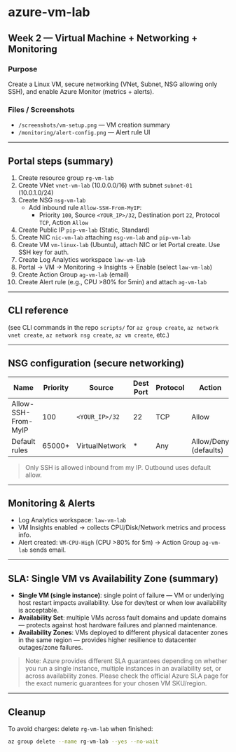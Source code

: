 # azure-vm-lab

## Week 2 — Virtual Machine + Networking + Monitoring

### Purpose
Create a Linux VM, secure networking (VNet, Subnet, NSG allowing only SSH), and enable Azure Monitor (metrics + alerts).

### Files / Screenshots
- `/screenshots/vm-setup.png` — VM creation summary
- `/monitoring/alert-config.png` — Alert rule UI

---

## Portal steps (summary)
1. Create resource group `rg-vm-lab`
2. Create VNet `vnet-vm-lab` (10.0.0.0/16) with subnet `subnet-01` (10.0.1.0/24)
3. Create NSG `nsg-vm-lab`
   - Add inbound rule `Allow-SSH-From-MyIP`:
     - Priority `100`, Source `<YOUR_IP>/32`, Destination port `22`, Protocol `TCP`, Action `Allow`
4. Create Public IP `pip-vm-lab` (Static, Standard)
5. Create NIC `nic-vm-lab` attaching `nsg-vm-lab` and `pip-vm-lab`
6. Create VM `vm-linux-lab` (Ubuntu), attach NIC or let Portal create. Use SSH key for auth.
7. Create Log Analytics workspace `law-vm-lab`
8. Portal → VM → Monitoring → Insights → Enable (select `law-vm-lab`)
9. Create Action Group `ag-vm-lab` (email)
10. Create Alert rule (e.g., CPU >80% for 5min) and attach `ag-vm-lab`

---

## CLI reference
(see CLI commands in the repo `scripts/` for `az group create`, `az network vnet create`, `az network nsg create`, `az vm create`, etc.)

---

## NSG configuration (secure networking)
| Name                | Priority | Source        | Dest Port | Protocol | Action |
|---------------------|----------|---------------|-----------|----------|--------|
| Allow-SSH-From-MyIP | 100      | `<YOUR_IP>/32`| 22        | TCP      | Allow  |
| Default rules       | 65000+   | VirtualNetwork| *         | Any      | Allow/Deny (defaults) |

> Only SSH is allowed inbound from my IP. Outbound uses default allow.

---

## Monitoring & Alerts
- Log Analytics workspace: `law-vm-lab`  
- VM Insights enabled → collects CPU/Disk/Network metrics and process info.  
- Alert created: `VM-CPU-High` (CPU >80% for 5m) → Action Group `ag-vm-lab` sends email.

---

## SLA: Single VM vs Availability Zone (summary)
- **Single VM (single instance)**: single point of failure — VM or underlying host restart impacts availability. Use for dev/test or when low availability is acceptable.
- **Availability Set**: multiple VMs across fault domains and update domains — protects against host hardware failures and planned maintenance.
- **Availability Zones**: VMs deployed to different physical datacenter zones in the same region — provides higher resilience to datacenter outages/zone failures.

> Note: Azure provides different SLA guarantees depending on whether you run a single instance, multiple instances in an availability set, or across availability zones. Please check the official Azure SLA page for the exact numeric guarantees for your chosen VM SKU/region.

---

## Cleanup
To avoid charges: delete `rg-vm-lab` when finished:
```bash
az group delete --name rg-vm-lab --yes --no-wait
